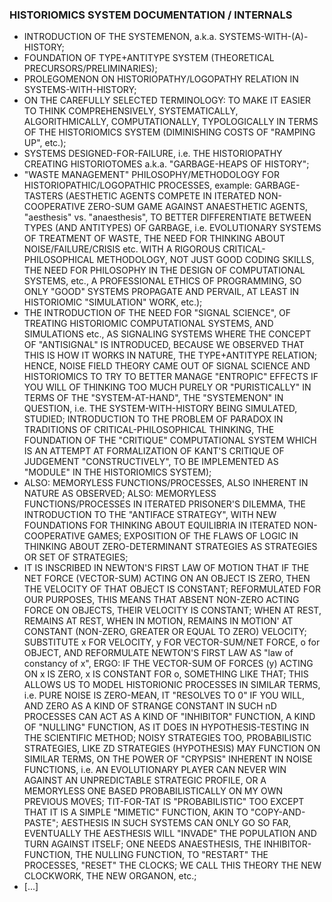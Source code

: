 ### HISTORIOMICS SYSTEM DOCUMENTATION / INTERNALS
* INTRODUCTION OF THE SYSTEMENON, a.k.a. SYSTEMS-WITH-(A)-HISTORY;
* FOUNDATION OF TYPE+ANTITYPE SYSTEM (THEORETICAL PRECURSORS/PRELIMINARIES);
* PROLEGOMENON ON HISTORIOPATHY/LOGOPATHY RELATION IN SYSTEMS-WITH-HISTORY;
* ON THE CAREFULLY SELECTED TERMINOLOGY: TO MAKE IT EASIER TO THINK COMPREHENSIVELY, SYSTEMATICALLY, ALGORITHMICALLY, COMPUTATIONALLY, TYPOLOGICALLY IN TERMS OF THE HISTORIOMICS SYSTEM (DIMINISHING COSTS OF "RAMPING UP", etc.);
* SYSTEMS DESIGNED-FOR-FAILURE, i.e. THE HISTORIOPATHY CREATING HISTORIOTOMES a.k.a. "GARBAGE-HEAPS OF HISTORY";
* "WASTE MANAGEMENT" PHILOSOPHY/METHODOLOGY FOR HISTORIOPATHIC/LOGOPATHIC PROCESSES, example: GARBAGE-TASTERS (AESTHETIC AGENTS COMPETE IN ITERATED NON-COOPERATIVE ZERO-SUM GAME AGAINST ANAESTHETIC AGENTS, "aesthesis" vs. "anaesthesis", TO BETTER DIFFERENTIATE BETWEEN TYPES (AND ANTITYPES) OF GARBAGE, i.e. EVOLUTIONARY SYSTEMS OF TREATMENT OF WASTE, THE NEED FOR THINKING ABOUT NOISE/FAILURE/CRISIS etc. WITH A RIGOROUS CRITICAL-PHILOSOPHICAL METHODOLOGY, NOT JUST GOOD CODING SKILLS, THE NEED FOR PHILOSOPHY IN THE DESIGN OF COMPUTATIONAL SYSTEMS, etc., A PROFESSIONAL ETHICS OF PROGRAMMING, SO ONLY "GOOD" SYSTEMS PROPAGATE AND PERVAIL, AT LEAST IN HISTORIOMIC "SIMULATION" WORK, etc.);
* THE INTRODUCTION OF THE NEED FOR "SIGNAL SCIENCE", OF TREATING HISTORIOMIC COMPUTATIONAL SYSTEMS, AND SIMULATIONS etc., AS SIGNALING SYSTEMS WHERE THE CONCEPT OF "ANTISIGNAL" IS INTRODUCED, BECAUSE WE OBSERVED THAT THIS IS HOW IT WORKS IN NATURE, THE TYPE+ANTITYPE RELATION; HENCE, NOISE FIELD THEORY CAME OUT OF SIGNAL SCIENCE AND HISTORIOMICS TO TRY TO BETTER MANAGE "ENTROPIC" EFFECTS IF YOU WILL OF THINKING TOO MUCH PURELY OR "PURISTICALLY" IN TERMS OF THE "SYSTEM-AT-HAND", THE "SYSTEMENON" IN QUESTION, i.e. THE SYSTEM-WITH-HISTORY BEING SIMULATED, STUDIED; INTRODUCTION TO THE PROBLEM OF PARADOX IN TRADITIONS OF CRITICAL-PHILOSOPHICAL THINKING, THE FOUNDATION OF THE "CRITIQUE" COMPUTATIONAL SYSTEM WHICH IS AN ATTEMPT AT FORMALIZATION OF KANT'S CRITIQUE OF JUDGEMENT "CONSTRUCTIVELY", TO BE IMPLEMENTED AS "MODULE" IN THE HISTORIOMICS SYSTEM);
* ALSO: MEMORYLESS FUNCTIONS/PROCESSES, ALSO INHERENT IN NATURE AS OBSERVED; ALSO: MEMORYLESS FUNCTIONS/PROCESSES IN ITERATED PRISONER'S DILEMMA, THE INTRODUCTION TO THE "ANTIFACE STRATEGY", WITH NEW FOUNDATIONS FOR THINKING ABOUT EQUILIBRIA IN ITERATED NON-COOPERATIVE GAMES; EXPOSITION OF THE FLAWS OF LOGIC IN THINKING ABOUT ZERO-DETERMINANT STRATEGIES AS STRATEGIES OR SET OF STRATEGIES;
* IT IS INSCRIBED IN NEWTON'S FIRST LAW OF MOTION THAT IF THE NET FORCE (VECTOR-SUM) ACTING ON AN OBJECT IS ZERO, THEN THE VELOCITY OF THAT OBJECT IS CONSTANT; REFORMULATED FOR OUR PURPOSES, THIS MEANS THAT ABSENT NON-ZERO ACTING FORCE ON OBJECTS, THEIR VELOCITY IS CONSTANT; WHEN AT REST, REMAINS AT REST, WHEN IN MOTION, REMAINS IN MOTION' AT CONSTANT (NON-ZERO, GREATER OR EQUAL TO ZERO) VELOCITY; SUBSTITUTE x FOR VELOCITY, y FOR VECTOR-SUM/NET FORCE, o for OBJECT, AND REFORMULATE NEWTON'S FIRST LAW AS "law of constancy of x", ERGO: IF THE VECTOR-SUM OF FORCES (y) ACTING ON x IS ZERO, x IS CONSTANT FOR o, SOMETHING LIKE THAT; THIS ALLOWS US TO MODEL HISTORIONIC PROCESSES IN SIMILAR TERMS, i.e. PURE NOISE IS ZERO-MEAN, IT "RESOLVES TO 0" IF YOU WILL, AND ZERO AS A KIND OF STRANGE CONSTANT IN SUCH nD PROCESSES CAN ACT AS A KIND OF "INHIBITOR" FUNCTION, A KIND OF "NULLING" FUNCTION, AS IT DOES IN HYPOTHESIS-TESTING IN THE SCIENTIFIC METHOD; NOISY STRATEGIES TOO, PROBABILISTIC STRATEGIES, LIKE ZD STRATEGIES (HYPOTHESIS) MAY FUNCTION ON SIMILAR TERMS, ON THE POWER OF "CRYPSIS" INHERENT IN NOISE FUNCTIONS, i.e. AN EVOLUTIONARY PLAYER CAN NEVER WIN AGAINST AN UNPREDICTABLE STRATEGIC PROFILE, OR A MEMORYLESS ONE BASED PROBABILISTICALLY ON MY OWN PREVIOUS MOVES; TIT-FOR-TAT IS "PROBABILISTIC" TOO EXCEPT THAT IT IS A SIMPLE "MIMETIC" FUNCTION, AKIN TO "COPY-AND-PASTE"; AESTHESIS IN SUCH SYSTEMS CAN ONLY GO SO FAR, EVENTUALLY THE AESTHESIS WILL "INVADE" THE POPULATION AND TURN AGAINST ITSELF; ONE NEEDS ANAESTHESIS, THE INHIBITOR-FUNCTION, THE NULLING FUNCTION, TO "RESTART" THE PROCESSES, "RESET" THE CLOCKS; WE CALL THIS THEORY THE NEW CLOCKWORK, THE NEW ORGANON, etc.;
* [...]
